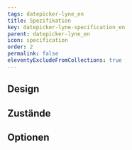 ```yaml
---
tags: datepicker-lyne_en
title: Spezifikation
key: datepicker-lyne-specification_en
parent: datepicker-lyne_en
icon: specification
order: 2
permalink: false
eleventyExcludeFromCollections: true
---
```


## Design 

## Zustände

## Optionen


